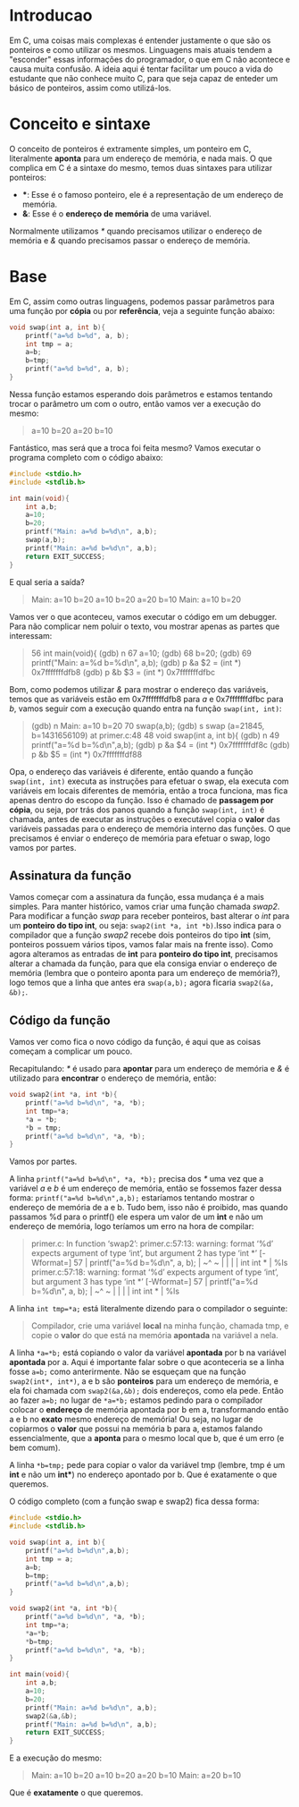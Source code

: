 # Introducao
Em C, uma coisas mais complexas é entender justamente o que são os ponteiros e como utilizar os mesmos. Linguagens mais atuais tendem a "esconder" essas informações do programador, o que em C não acontece e causa muita confusão. A ideia aqui é tentar facilitar um pouco a vida do estudante que não conhece muito C, para que seja capaz de enteder um básico de ponteiros, assim como utilizá-los.

# Conceito e sintaxe
O conceito de ponteiros é extramente simples, um ponteiro em C, literalmente __aponta__ para um endereço de memória, e nada mais. O que complica em C é a sintaxe do mesmo, temos duas sintaxes para utilizar ponteiros:

* __*__: Esse é o famoso ponteiro, ele é a representação de um endereço de memória.
* __&__: Esse é o __endereço de memória__ de uma variável.

Normalmente utilizamos _*_ quando precisamos utilizar o endereço de memória e _&_ quando precisamos passar o endereço de memória.

# Base
Em C, assim como outras linguagens, podemos passar parâmetros para uma função por __cópia__ ou por __referência__, veja a seguinte função abaixo:

```C
void swap(int a, int b){
    printf("a=%d b=%d", a, b);
    int tmp = a;
    a=b;
    b=tmp;
    printf("a=%d b=%d", a, b);
}
```

Nessa função estamos esperando dois parâmetros e estamos tentando trocar o parâmetro um com o outro, então vamos ver a execução do mesmo:
    
> a=10 b=20
> a=20 b=10

Fantástico, mas será que a troca foi feita mesmo? Vamos executar o programa completo com o código abaixo:

```C
#include <stdio.h>
#include <stdlib.h>

int main(void){
	int a,b;
	a=10;
	b=20;
	printf("Main: a=%d b=%d\n", a,b);
	swap(a,b);
	printf("Main: a=%d b=%d\n", a,b);
	return EXIT_SUCCESS;
}
```
E qual seria a saída?

> Main: a=10 b=20
> a=10 b=20
> a=20 b=10
> Main: a=10 b=20

Vamos ver o que aconteceu, vamos executar o código em um debugger. Para não complicar nem poluir o texto, vou mostrar apenas as partes que interessam:

> 56	int main(void){
> (gdb) n
> 67		a=10;
> (gdb) 
> 68		b=20;
> (gdb) 
> 69		printf("Main: a=%d b=%d\n", a,b);
> (gdb) p &a
> $2 = (int *) 0x7fffffffdfb8
> (gdb) p &b
> $3 = (int *) 0x7fffffffdfbc

Bom, como podemos utilizar _&_ para mostrar o endereço das variáveis, temos que as variáveis estão em 0x7fffffffdfb8 para _a_ e 0x7fffffffdfbc para _b_, vamos seguir com a execução quando entra na função `swap(int, int)`:

> (gdb) n
> Main: a=10 b=20
> 70		swap(a,b);
> (gdb) s
> swap (a=21845, b=1431656109) at primer.c:48
> 48	void swap(int a, int b){
> (gdb) n
> 49		printf("a=%d b=%d\n",a,b);
> (gdb) p &a
> $4 = (int *) 0x7fffffffdf8c
> (gdb) p &b
> $5 = (int *) 0x7fffffffdf88

Opa, o endereço das variáveis é diferente, então quando a função `swap(int, int)` executa as instruções para efetuar o swap, ela executa com variáveis em locais diferentes de memória, então a troca funciona, mas fica apenas dentro do escopo da função. Isso é chamado de __passagem por cópia__, ou seja, por trás dos panos quando a função `swap(int, int)` é chamada, antes de executar as instruções o executável copia o __valor__ das variáveis passadas para o endereço de memória interno das funções. O que precisamos é enviar o endereço de memória para efetuar o swap, logo vamos por partes.

## Assinatura da função
Vamos começar com a assinatura da função, essa mudança é a mais simples. Para manter histórico, vamos criar uma função chamada _swap2_. Para modificar a função _swap_ para receber ponteiros, bast alterar o _int_ para um __ponteiro do tipo int__, ou seja: `swap2(int *a, int *b)`.Isso indica para o compilador que a função _swap2_ recebe dois ponteiros do tipo __int__ (sim, ponteiros possuem vários tipos, vamos falar mais na frente isso). Como agora alteramos as entradas de __int__ para __ponteiro do tipo int__, precisamos alterar a chamada da função, para que ela consiga enviar o endereço de memória (lembra que o ponteiro aponta para um endereço de memória?), logo temos que a linha que antes era `swap(a,b);` agora ficaria `swap2(&a, &b);`.

## Código da função
Vamos ver como fica o novo código da função, é aqui que as coisas começam a complicar um pouco.

Recapitulando: _*_ é usado para __apontar__ para um endereço de memória e _&_ é utilizado para __encontrar__ o endereço de memória, então:

```C
void swap2(int *a, int *b){
    printf("a=%d b=%d\n", *a, *b);
    int tmp=*a;
    *a = *b;
    *b = tmp;
    printf("a=%d b=%d\n", *a, *b);
}
```

Vamos por partes. 

A linha `printf("a=%d b=%d\n", *a, *b);` precisa dos _*_ uma vez que a variável _a_ e _b_ é um endereço de memória, então se fossemos fazer dessa forma: `printf("a=%d b=%d\n",a,b);` estaríamos tentando mostrar o endereço de memória de a e b. Tudo bem, isso não é proibido, mas quando passamos %d para o printf() ele espera um valor de um __int__ e não um endereço de memória, logo teríamos um erro na hora de compilar:
> primer.c: In function ‘swap2’:
> primer.c:57:13: warning: format ‘%d’ expects argument of type ‘int’, but argument 2 has type ‘int *’ [-Wformat=]
>    57 |  printf("a=%d b=%d\n", a, b);
>       |            ~^          ~
>       |             |          |
>       |             int        int *
>       |            %ls
> primer.c:57:18: warning: format ‘%d’ expects argument of type ‘int’, but argument 3 has type ‘int *’ [-Wformat=]
>    57 |  printf("a=%d b=%d\n", a, b);
>       |                 ~^        ~
>       |                  |        |
>       |                  int      int *
>       |                 %ls

A linha `int tmp=*a;` está literalmente dizendo para o compilador o seguinte:

> Compilador, crie uma variável __local__ na minha função, chamada tmp, e copie o __valor__ do que está na memória __apontada__ na variável a nela.

A linha `*a=*b;` está copiando o valor da variável __apontada__ por b na variável __apontada__ por a. Aqui é importante falar sobre o que aconteceria se a linha fosse `a=b;` como anterirmente. Não se esqueçam que na função `swap2(int*, int*)`, a e b são __ponteiros__ para um endereço de memória, e ela foi chamada com `swap2(&a,&b);` dois endereços, como ela pede. Então ao fazer `a=b;` no lugar de `*a=*b;` estamos pedindo para o compilador colocar o __endereço__ de memória apontada por b em a, transformando então a e b no __exato__ mesmo endereço de memória! Ou seja, no lugar de copiarmos o __valor__ que possui na memória b para a, estamos falando essencialmente, que a __aponta__ para o mesmo local que b, que é um erro (e bem comum).

A linha `*b=tmp;` pede para copiar o valor da variável tmp (lembre, tmp é um __int__ e não um __int\*__) no endereço apontado por b. Que é exatamente o que queremos.

O código completo (com a função swap e swap2) fica dessa forma:

```C
#include <stdio.h>
#include <stdlib.h>

void swap(int a, int b){
	printf("a=%d b=%d\n",a,b);
	int tmp = a;
	a=b;
	b=tmp;
	printf("a=%d b=%d\n",a,b);
}	

void swap2(int *a, int *b){
	printf("a=%d b=%d\n", *a, *b);
	int tmp=*a;
	*a=*b;
	*b=tmp;
	printf("a=%d b=%d\n", *a, *b);
}

int main(void){
	int a,b;
	a=10;
	b=20;
	printf("Main: a=%d b=%d\n", a,b);
	swap2(&a,&b);
	printf("Main: a=%d b=%d\n", a,b);
	return EXIT_SUCCESS;
}

```
E a execução do mesmo:

> Main: a=10 b=20
> a=10 b=20
> a=20 b=10
> Main: a=20 b=10

Que é __exatamente__ o que queremos.
